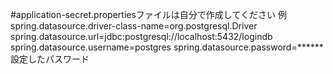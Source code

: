 #application-secret.propertiesファイルは自分で作成してください
例
spring.datasource.driver-class-name=org.postgresql.Driver
spring.datasource.url=jdbc:postgresql://localhost:5432/logindb
spring.datasource.username=postgres
spring.datasource.password=****** 設定したパスワード

